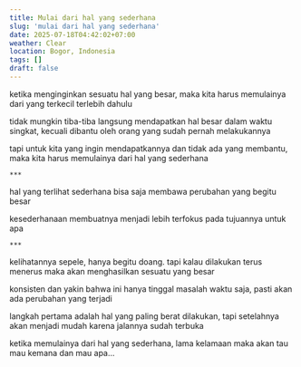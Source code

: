 ```yaml
---
title: Mulai dari hal yang sederhana
slug: 'mulai dari hal yang sederhana'
date: 2025-07-18T04:42:02+07:00
weather: Clear
location: Bogor, Indonesia
tags: []
draft: false
---
```


ketika menginginkan sesuatu hal yang besar, maka kita harus memulainya dari yang terkecil terlebih dahulu

tidak mungkin tiba-tiba langsung mendapatkan hal besar dalam waktu singkat, kecuali dibantu oleh orang yang sudah pernah melakukannya

tapi untuk kita yang ingin mendapatkannya dan tidak ada yang membantu, maka kita harus memulainya dari hal yang sederhana

`***`

hal yang terlihat sederhana bisa saja membawa perubahan yang begitu besar

kesederhanaan membuatnya menjadi lebih terfokus pada tujuannya untuk apa

`***`

kelihatannya sepele, hanya begitu doang. tapi kalau dilakukan terus menerus maka akan menghasilkan sesuatu yang besar

konsisten dan yakin bahwa ini hanya tinggal masalah waktu saja, pasti akan ada perubahan yang terjadi

langkah pertama adalah hal yang paling berat dilakukan, tapi setelahnya akan menjadi mudah karena jalannya sudah terbuka

ketika memulainya dari hal yang sederhana, lama kelamaan maka akan tau mau kemana dan mau apa...